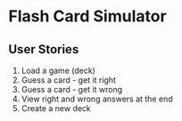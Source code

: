 # Flash Card Simulator

## User Stories
1. Load a game (deck)
1. Guess a card - get it right
1. Guess a card - get it wrong
1. View right and wrong answers at the end
1. Create a new deck
